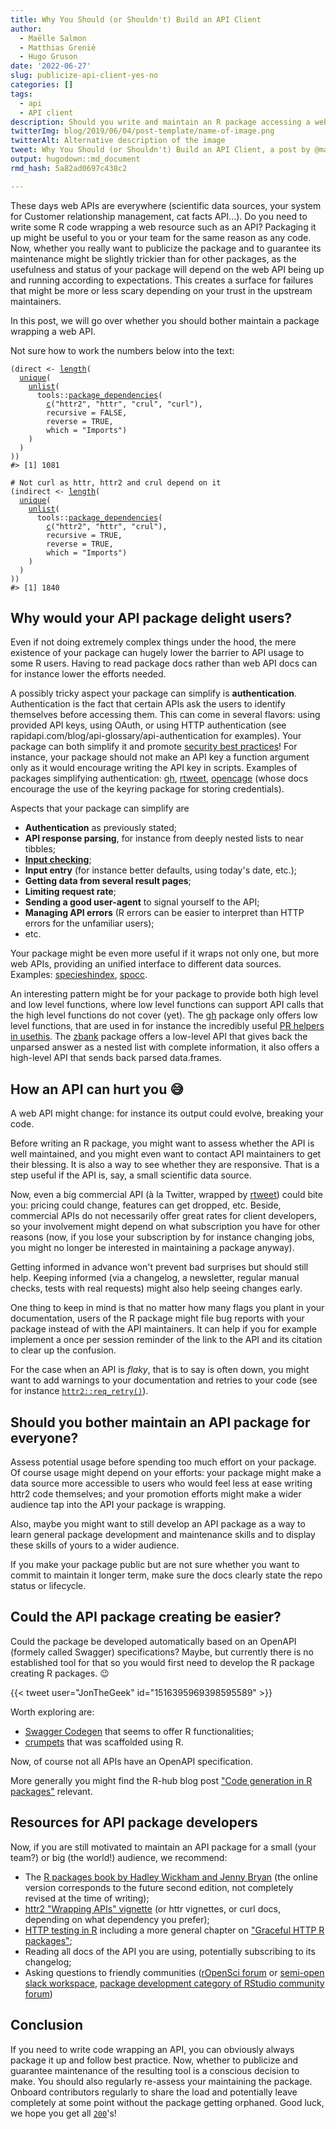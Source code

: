 ```yaml
---
title: Why You Should (or Shouldn't) Build an API Client
author:
  - Maëlle Salmon
  - Matthias Grenié
  - Hugo Gruson
date: '2022-06-27'
slug: publicize-api-client-yes-no
categories: []
tags:
  - api
  - API client
description: Should you write and maintain an R package accessing a web API? Here are our tips for deciding, and for doing it if you go for it.
twitterImg: blog/2019/06/04/post-template/name-of-image.png
twitterAlt: Alternative description of the image
tweet: Why You Should (or Shouldn't) Build an API Client, a post by @ma_salmon, @LeNematode, @grusonh
output: hugodown::md_document
rmd_hash: 5a82ad0697c438c2

---
```


These days web APIs are everywhere (scientific data sources, your system for Customer relationship management, cat facts API...). Do you need to write some R code wrapping a web resource such as an API? Packaging it up might be useful to you or your team for the same reason as any code. Now, whether you really want to publicize the package and to guarantee its maintenance might be slightly trickier than for other packages, as the usefulness and status of your package will depend on the web API being up and running according to expectations. This creates a surface for failures that might be more or less scary depending on your trust in the upstream maintainers.

In this post, we will go over whether you should bother maintain a package wrapping a web API.

Not sure how to work the numbers below into the text:

<div class="highlight">

<pre class='chroma'><code class='language-r' data-lang='r'><span class='o'>(</span><span class='nv'>direct</span> <span class='o'>&lt;-</span> <span class='nf'><a href='https://rdrr.io/r/base/length.html'>length</a></span><span class='o'>(</span>
  <span class='nf'><a href='https://rdrr.io/r/base/unique.html'>unique</a></span><span class='o'>(</span>
    <span class='nf'><a href='https://rdrr.io/r/base/unlist.html'>unlist</a></span><span class='o'>(</span>
      <span class='nf'>tools</span><span class='nf'>::</span><span class='nf'><a href='https://rdrr.io/r/tools/package_dependencies.html'>package_dependencies</a></span><span class='o'>(</span>
        <span class='nf'><a href='https://rdrr.io/r/base/c.html'>c</a></span><span class='o'>(</span><span class='s'>"httr2"</span>, <span class='s'>"httr"</span>, <span class='s'>"crul"</span>, <span class='s'>"curl"</span><span class='o'>)</span>, 
        recursive <span class='o'>=</span> <span class='kc'>FALSE</span>,
        reverse <span class='o'>=</span> <span class='kc'>TRUE</span>, 
        which <span class='o'>=</span> <span class='s'>"Imports"</span><span class='o'>)</span>
    <span class='o'>)</span>
  <span class='o'>)</span>
<span class='o'>)</span><span class='o'>)</span>
<span class='c'>#&gt; [1] 1081</span>

<span class='c'># Not curl as httr, httr2 and crul depend on it</span>
<span class='o'>(</span><span class='nv'>indirect</span> <span class='o'>&lt;-</span> <span class='nf'><a href='https://rdrr.io/r/base/length.html'>length</a></span><span class='o'>(</span>
  <span class='nf'><a href='https://rdrr.io/r/base/unique.html'>unique</a></span><span class='o'>(</span>
    <span class='nf'><a href='https://rdrr.io/r/base/unlist.html'>unlist</a></span><span class='o'>(</span>
      <span class='nf'>tools</span><span class='nf'>::</span><span class='nf'><a href='https://rdrr.io/r/tools/package_dependencies.html'>package_dependencies</a></span><span class='o'>(</span>
        <span class='nf'><a href='https://rdrr.io/r/base/c.html'>c</a></span><span class='o'>(</span><span class='s'>"httr2"</span>, <span class='s'>"httr"</span>, <span class='s'>"crul"</span><span class='o'>)</span>, 
        recursive <span class='o'>=</span> <span class='kc'>TRUE</span>,
        reverse <span class='o'>=</span> <span class='kc'>TRUE</span>, 
        which <span class='o'>=</span> <span class='s'>"Imports"</span><span class='o'>)</span>
    <span class='o'>)</span>
  <span class='o'>)</span>
<span class='o'>)</span><span class='o'>)</span>
<span class='c'>#&gt; [1] 1840</span></code></pre>

</div>

## Why would your API package delight users?

Even if not doing extremely complex things under the hood, the mere existence of your package can hugely lower the barrier to API usage to some R users. Having to read package docs rather than web API docs can for instance lower the efforts needed.

A possibly tricky aspect your package can simplify is **authentication**. Authentication is the fact that certain APIs ask the users to identify themselves before accessing them. This can come in several flavors: using provided API keys, using OAuth, or using HTTP authentication (see rapidapi.com/blog/api-glossary/api-authentication for examples). Your package can both simplify it and promote [security best practices](https://devguide.ropensci.org/package-development-security-best-practices.html#pkgsecrets)! For instance, your package should not make an API key a function argument only as it would encourage writing the API key in scripts. Examples of packages simplifying authentication: [gh](https://gh.r-lib.org/), [rtweet](https://docs.ropensci.org/rtweet), [opencage](https://docs.ropensci.org/opencage) (whose docs encourage the use of the keyring package for storing credentials).

Aspects that your package can simplify are

-   **Authentication** as previously stated;
-   **API response parsing**, for instance from deeply nested lists to near tibbles;
-   [**Input checking**](https://blog.r-hub.io/2022/03/10/input-checking/);
-   **Input entry** (for instance better defaults, using today's date, etc.);
-   **Getting data from several result pages**;
-   **Limiting request rate**;
-   **Sending a good user-agent** to signal yourself to the API;
-   **Managing API errors** (R errors can be easier to interpret than HTTP errors for the unfamiliar users);
-   etc.

Your package might be even more useful if it wraps not only one, but more web APIs, providing an unified interface to different data sources. Examples: [specieshindex](https://jessicatytam.github.io/specieshindex/), [spocc](https://docs.ropensci.org/spocc/).

An interesting pattern might be for your package to provide both high level and low level functions, where low level functions can support API calls that the high level functions do not cover (yet). The [gh](https://gh.r-lib.org/) package only offers low level functions, that are used in for instance the incredibly useful [PR helpers in usethis](https://usethis.r-lib.org/articles/pr-functions.html). The [zbank](https://docs.ropensci.org/zbank/) package offers a low-level API that gives back the unparsed answer as a nested list with complete information, it also offers a high-level API that sends back parsed data.frames.

## How an API can hurt you :sweat_smile:

A web API might change: for instance its output could evolve, breaking your code.

Before writing an R package, you might want to assess whether the API is well maintained, and you might even want to contact API maintainers to get their blessing. It is also a way to see whether they are responsive. That is a step useful if the API is, say, a small scientific data source.

Now, even a big commercial API (à la Twitter, wrapped by [rtweet](https://docs.ropensci.org/rtweet)) could bite you: pricing could change, features can get dropped, etc. Beside, commercial APIs do not necessarily offer great rates for client developers, so your involvement might depend on what subscription you have for other reasons (now, if you lose your subscription by for instance changing jobs, you might no longer be interested in maintaining a package anyway).

Getting informed in advance won't prevent bad surprises but should still help. Keeping informed (via a changelog, a newsletter, regular manual checks, tests with real requests) might also help seeing changes early.

One thing to keep in mind is that no matter how many flags you plant in your documentation, users of the R package might file bug reports with your package instead of with the API maintainers. It can help if you for example implement a once per session reminder of the link to the API and its citation to clear up the confusion.

For the case when an API is *flaky*, that is to say is often down, you might want to add warnings to your documentation and retries to your code (see for instance [`httr2::req_retry()`](https://httr2.r-lib.org/reference/req_retry.html)).

## Should you bother maintain an API package for everyone?

Assess potential usage before spending too much effort on your package. Of course usage might depend on your efforts: your package might make a data source more accessible to users who would feel less at ease writing httr2 code themselves; and your promotion efforts might make a wider audience tap into the API your package is wrapping.

Also, maybe you might want to still develop an API package as a way to learn general package development and maintenance skills and to display these skills of yours to a wider audience.

If you make your package public but are not sure whether you want to commit to maintain it longer term, make sure the docs clearly state the repo status or lifecycle.

## Could the API package creating be easier?

Could the package be developed automatically based on an OpenAPI (formely called Swagger) specifications? Maybe, but currently there is no established tool for that so you would first need to develop the R package creating R packages. :wink:

{{< tweet user="JonTheGeek" id="1516395969398595589" >}}

Worth exploring are:

-   [Swagger Codegen](https://github.com/swagger-api/swagger-codegen/) that seems to offer R functionalities;
-   [crumpets](https://github.com/hrbrmstr/crumpets/) that was scaffolded using R.

Now, of course not all APIs have an OpenAPI specification.

More generally you might find the R-hub blog post ["Code generation in R packages"](https://blog.r-hub.io/2020/02/10/code-generation) relevant.

## Resources for API package developers

Now, if you are still motivated to maintain an API package for a small (your team?) or big (the world!) audience, we recommend:

-   The [R packages book by Hadley Wickham and Jenny Bryan](https://r-pkgs.org/) (the online version corresponds to the future second edition, not completely revised at the time of writing);
-   [httr2 "Wrapping APIs" vignette](https://httr2.r-lib.org/articles/wrapping-apis.html) (or httr vignettes, or curl docs, depending on what dependency you prefer);
-   [HTTP testing in R](https://books.ropensci.org/http-testing/) including a more general chapter on ["Graceful HTTP R packages"](https://books.ropensci.org/http-testing/graceful.html);
-   Reading all docs of the API you are using, potentially subscribing to its changelog;
-   Asking questions to friendly communities ([rOpenSci forum](http://discuss.ropensci.org/) or [semi-open slack workspace](https://contributing.ropensci.org/resources.html?q=slack#channels), [package development category of RStudio community forum](https://community.rstudio.com/c/package-development/11))

## Conclusion

If you need to write code wrapping an API, you can obviously always package it up and follow best practice. Now, whether to publicize and guarantee maintenance of the resulting tool is a conscious decision to make. You should also regularly re-assess your maintaining the package. Onboard contributors regularly to share the load and potentially leave completely at some point without the package getting orphaned. Good luck, we hope you get all [`200`](https://http.cat/200)'s!

